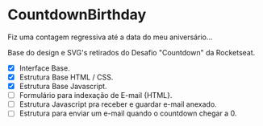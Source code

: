 # CountdownBirthday
Fiz uma contagem regressiva até a data do meu aniversário...

Base do design e SVG's retirados do Desafio "Countdown" da Rocketseat.

 - [x] Interface Base.
 - [x] Estrutura Base HTML / CSS.
 - [x] Estrutura Base Javascript.
 - [ ] Formulário para indexação de E-mail {HTML}.
 - [ ] Estrutura Javascript pra receber e guardar e-mail anexado.
 - [ ] Estrutura para enviar um e-mail quando o countdown chegar a 0.
